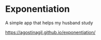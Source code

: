 # Exponentiation
A simple app that helps my husband study 

https://agostinagil.github.io/exponentiation/
